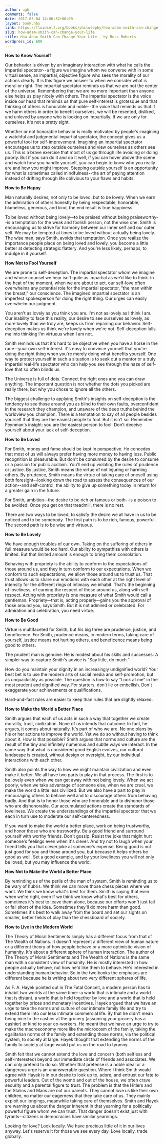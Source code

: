 ```yaml
---
author: ugh
comments: false
date: 2017-03-04 14:06:32+00:00
layout: book.hbs
link: https://fluidself.org/books/philosophy/how-adam-smith-can-change-your-life/
slug: how-adam-smith-can-change-your-life
title: How Adam Smith Can Change Your Life - by Russ Roberts
wordpress_id: 600
---
```


**How to Know Yourself**

Our behavior is driven by an imaginary interaction with what he calls the impartial spectator--a figure we imagine whom we converse with in some virtual sense, an impartial, objective figure who sees the morality of our actions clearly. It is this figure we answer to when we consider what is moral or right. The impartial spectator reminds us that we are not the center of the universe. Remembering that we are no more important than anyone else helps us play nicely with others. The impartial spectator is the voice inside our head that reminds us that pure self-interest is grotesque and that thinking of others is honorable and noble--the voice that reminds us that if we harm others in order to benefit ourselves, we will be resented, disliked, and unloved by anyone who is looking on impartially. If we are only for ourselves, it's not a pretty sight.

Whether or not honorable behavior is really motivated by people's imagining a watchful and judgmental impartial spectator, the concept gives us a powerful tool for self-improvement. Imagining an impartial spectator encourages us to step outside ourselves and view ourselves as others see us. This is a brave exercise that most of us go through life avoiding or doing poorly. But if you can do it and do it well, if you can hover above the scene and watch how you handle yourself, you can begin to know who you really are and how you might improve. Stepping outside yourself is an opportunity for what is sometimes called mindfulness--the art of paying attention instead of drifting through life oblivious to your flaws and habits.

**How to Be Happy**

Man naturally desires, not only to be loved, but to be lovely. When we earn the admiration of others honestly by being respectable, honorable, blameless, generous, and kind, the end result is true happiness.

To be loved without being lovely--to be praised without being praiseworthy--is a temptation for the weak and foolish person, not the wise one. Smith is encouraging us to strive for harmony between our inner self and our outer self. We may be tempted at times to be loved without actually being lovely. The wise man, says Smith, avoids that temptation. Once you realize the importance people place on being loved and lovely, you become a little better at detecting strategic flattery. And you're less likely, perhaps, to indulge in it yourself.

**How Not to Fool Yourself**

We are prone to self-deception. The impartial spectator whom we imagine and whose counsel we hear isn't quite as impartial as we'd like to think. In the heat of the moment, when we are about to act, our self-love often overwhelms any potential role for the impartial spectator, "the man within the breast," our conscience. The imagined impartial spectator is an imperfect spokesperson for doing the right thing. Our urges can easily overwhelm our judgment.

You aren't as lovely as you think you are. I'm not as lovely as I think I am. Our inability to face this reality, our desire to see ourselves as lovely, as more lovely than we truly are, keeps us from repairing our behavior. Self-deception makes us think we're lovely when we're not. Self-deception lulls me into thinking I'm virtuous when I am not.

Smith reminds us that it's hard to be objective when you have a horse in the race--your own self-interest. It's easy to convince yourself that you're doing the right thing when you're merely doing what benefits yourself. One way to protect yourself in such a situation is to seek out a mentor or a truly impartial real-life spectator who can help you see through the haze of self-love that so often blinds us.

The Universe is full of dots. Connect the right ones and you can draw anything. The important question is not whether the dots you picked are really there, but why you chose to ignore all the others.

The biggest challenge to applying Smith's insights on self-deception is the tendency to see those around you as blind to their own faults, overconfident in the research they champion, and unaware of the deep truths behind the worldview you champion. There is a temptation to say of all people besides yourself that they are the easiest people to fool. But it isn't so. Remember Feynman's insight: you are the easiest person to fool. Don't deceive yourself about your lack of self-deception.

**How to Be Loved**

For Smith, money and fame should be kept in perspective. He concedes that most of us will always prefer having more money to having less. Public recognition is pleasurable. But don't be consumed by the desire to consume or a passion for public acclaim. You'll end up violating the rules of prudence or justice. By justice, Smith means the virtue of not injuring or harming others. By prudence, Smith means the virtue of taking care of oneself using both foresight--looking down the road to assess the consequences of our action--and self-control, the ability to give up something today in return for a greater gain in the future.

For Smith, ambition--the desire to be rich or famous or both--is a poison to be avoided. Once you get on that treadmill, there is no rest.

There are two ways to be loved, to satisfy the desire we all have in us to be noticed and to be somebody. The first path is to be rich, famous, powerful. The second path is to be wise and virtuous.

**How to Be Lovely**

We have enough troubles of our own. Taking on the suffering of others in full measure would be too hard. Our ability to sympathize with others is limited. But that limited amount is enough to bring them consolation.

Behaving with propriety is the ability to conform to the expectations of those around us, and they in turn conform to our expectations. When we conform to such expectations, we allow those around us to trust us. That trust allows us to share our emotions with each other at the right level of intensity for the different rings of intimacy we inhabit. That's the beginning of loveliness, of earning the respect of those around us, along with self-respect. Acting with propriety is one measure of what Smith would call a gentleman. Propriety--that is, acting properly--gains you the approval of those around you, says Smith. But it is not admired or celebrated. For admiration and celebration, you need virtue.

**How to Be Good**

Virtue is multifaceted for Smith, but his big three are prudence, justice, and beneficence. For Smith, prudence means, in modern terms, taking care of yourself, justice means not hurting others, and beneficence means being good to others.

The prudent man is genuine. He is modest about his skills and successes. A simpler way to capture Smith's advice is "Say little, do much."

How do you maintain your dignity in an increasingly undignified world? Your best bet is to use the modern arts of social media and self-promotion, but as unquackishly as possible. The question is how to say "Look at me" in the most prudent and dignified way. For starters, don't lie or embellish. Don't exaggerate your achievements or qualifications.

Hard-and-fast rules are easier to keep than rules that are slightly relaxed.

**How to Make the World a Better Place**

Smith argues that each of us acts in such a way that together we create morality, trust, civilization. None of us intends that outcome. In fact, he argues, it comes about naturally. It's part of who we are. No one plans by his or her actions to improve the world. Yet we do so without having to think about it. How is that possible? Smith argues that norms and culture are the result of the tiny and infinitely numerous and subtle ways we interact. In the same way that what is considered good English evolves, our cultural landscape is created, without design or oversight, by our individual interactions with each other.

Smith also points the way to how we might maintain civilization and even make it better. We all have two parts to play in that process. The first is to be lovely even when we can get away with not being lovely. When we act poorly, when we take advantage of someone else, when we are cruel, we make the world a little less civilized. But we also have a part to play in encouraging others to behave well and to discourage others from behaving badly. And that is to honor those who are honorable and to dishonor those who are dishonorable. Our accumulated actions create the standards of loveliness. We create the understandings of the impartial spectator that we each in turn use to moderate our self-centeredness.

If you want to make the world a better place, work on being trustworthy, and honor those who are trustworthy. Be a good friend and surround yourself with worthy friends. Don't gossip. Resist the joke that might hurt someone's feelings even when it's clever. And try not to laugh when your friend tells you that clever joke at someone's expense. Being good is not just good for you and those around you, but because it helps others be good as well. Set a good example, and by your loveliness you will not only be loved, but you may influence the world.

**How Not to Make the World a Better Place**

By reminding us of the perils of the man of system, Smith is reminding us to be wary of hubris. We think we can move those chess pieces where we want. We think we know what's best for them. Smith is saying that even when we're right, even if we think we know what's best for others, sometimes it's best to leave them alone, because our efforts won't just fail or fall short of the idea. Sometimes they'll do more harm than good. Sometimes it's best to walk away from the board and set our sights on smaller, better fields of play than the chessboard of society.

**How to Live in the Modern World**

The Theory of Moral Sentiments simply has a different focus from that of The Wealth of Nations. It doesn't represent a different view of human nature or a different theory of how people behave or a more optimistic vision of humanity. It's about a different sphere of human interaction. The author of The Theory of Moral Sentiments and The Wealth of Nations is the same man with a consistent view of humanity. He is mostly interested in how people actually behave, not how he'd like them to behave. He's interested in understanding human behavior. So in the two books the emphases are different because he is writing about two very different spheres of life.

As F. A. Hayek pointed out in The Fatal Conceit, a modern person has to inhabit two worlds at the same time--a world that is intimate and a world that is distant, a world that is held together by love and a world that is held together by prices and monetary incentives. Hayek argued that we have an urge to take the norms and culture of our intimate family life and try to extend them into our less intimate commercial life. By that he didn't mean being nice to the cashier at the grocery (assuming your grocery has a cashier) or kind to your co-workers. He meant that we have an urge to try to make the macroeconomy more like the microcosm of the family, taking the egalitarian norms of the family and extending those norms, via the political system, to society at large. Hayek thought that extending the norms of the family to society at large would put us on the road to tyranny.

Smith felt that we cannot extend the love and concern (both selfless and self-interested) beyond our immediate circle of friends and associates. We can only pretend to do so. Whether that pretense is a noble ideal or a dangerous urge is an unanswerable question. Where I think Smith would agree with Hayek is in our desire to look up to, adore, and entrust our fate to powerful leaders. Out of the womb and out of the house, we often crave security and a parental figure to trust. The problem is that the Hitlers and the Stalins and Maos are not our parents. They cannot love us like their own children, no matter our eagerness that they take care of us. They mainly exploit our longings, meanwhile taking care of themselves. Smith and Hayek are warning us about the danger inherent in that yearning for a politically powerful figure whom we can trust. That danger doesn't exist just with tyrants--citizens in democracies have similar yearnings.

Looking for love? Look locally. We have precious little of it in our lives anyway. Let's reserve it for those we see every day. Love locally, trade globally.
